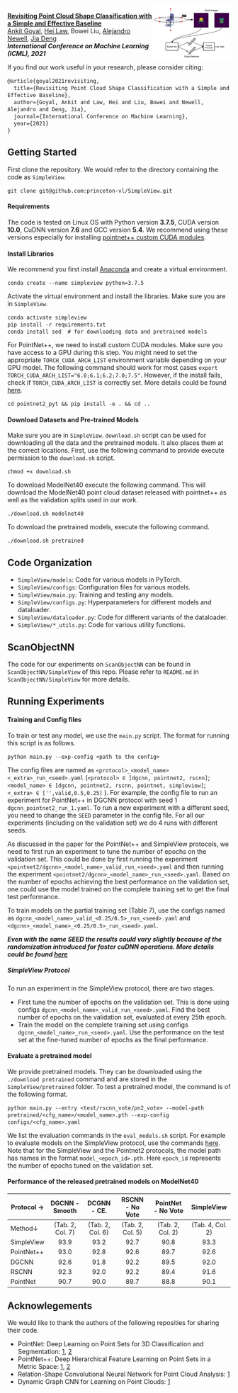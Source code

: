 <img src="img/simpleview.png" align="right" width="35%"/>

[**Revisiting Point Cloud Shape Classification with a Simple and Effective Baseline**](https://arxiv.org/pdf/2106.05304v1.pdf) <br>
[Ankit Goyal](http://imankgoyal.github.io), [Hei Law](https://heilaw.github.io/), Bowei Liu, [Alejandro Newell](https://www.alejandronewell.com/), [Jia Deng](https://www.cs.princeton.edu/~jiadeng/) <br/>
***International Conference on Machine Learning (ICML), 2021***


If you find our work useful in your research, please consider citing:
```
@article{goyal2021revisiting,
  title={Revisiting Point Cloud Shape Classification with a Simple and Effective Baseline},
  author={Goyal, Ankit and Law, Hei and Liu, Bowei and Newell, Alejandro and Deng, Jia},
  journal={International Conference on Machine Learning},
  year={2021}
}
```

## Getting Started

First clone the repository. We would refer to the directory containing the code as `SimpleView`.

```
git clone git@github.com:princeton-vl/SimpleView.git
```

#### Requirements
The code is tested on Linux OS with Python version **3.7.5**, CUDA version **10.0**, CuDNN version **7.6** and GCC version **5.4**. We recommend using these versions especially for installing [pointnet++ custom CUDA modules](https://github.com/erikwijmans/Pointnet2_PyTorch/tree/22e8cf527b696b63b66f3873d80ae5f93744bdef).

#### Install Libraries
We recommend you first install [Anaconda](https://anaconda.org/) and create a virtual environment.
```
conda create --name simpleview python=3.7.5
```

Activate the virtual environment and install the libraries. Make sure you are in `SimpleView`.
```
conda activate simpleview
pip install -r requirements.txt
conda install sed  # for downloading data and pretrained models
```

For PointNet++, we need to install custom CUDA modules. Make sure you have access to a GPU during this step. You might need to set the appropriate `TORCH_CUDA_ARCH_LIST` environment variable depending on your GPU model. The following command should work for most cases `export TORCH_CUDA_ARCH_LIST="6.0;6.1;6.2;7.0;7.5"`. However, if the install fails, check if `TORCH_CUDA_ARCH_LIST` is correctly set. More details could be found [here](https://en.wikipedia.org/wiki/CUDA#GPUs_supported).
```
cd pointnet2_pyt && pip install -e . && cd ..
```

#### Download Datasets and Pre-trained Models
Make sure you are in `SimpleView`. `download.sh` script can be used for downloading all the data and the pretrained models. It also places them at the correct locations. First, use the following command to provide execute permission to the `download.sh` script. 
```
chmod +x download.sh
```

To download ModelNet40 execute the following command. This will download the ModelNet40 point cloud dataset released with pointnet++ as well as the validation splits used in our work.
```
./download.sh modelnet40
```

To download the pretrained models, execute the following command.
```
./download.sh pretrained
```

## Code Organization
- `SimpleView/models`: Code for various models in PyTorch.
- `SimpleView/configs`: Configuration files for various models.
- `SimpleView/main.py`: Training and testing any models.
- `SimpleView/configs.py`: Hyperparameters for different models and dataloader.
- `SimpleView/dataloader.py`: Code for different variants of the dataloader.
- `SimpleView/*_utils.py`: Code for various utility functions.

## ScanObjectNN
The code for our experiments on `ScanObjectNN` can be found in `ScanObjectNN/SimpleView` of this repo. Please refer to `README.md` in `ScanObjectNN/SimpleView` for more details.
 
## Running Experiments

#### Training and Config files
To train or test any model, we use the `main.py` script. The format for running this script is as follows. 
```
python main.py --exp-config <path to the config>
```

The config files are named as `<protocol>_<model_name><_extra>_run_<seed>.yaml` (`<protocol> ∈ [dgcnn, pointnet2, rscnn]`; `<model_name> ∈ [dgcnn, pointnet2, rscnn, pointnet, simpleview]`; `<_extra> ∈ ['',valid,0.5,0.25]` ). For example, the config file to run an experiment for PointNet++ in DGCNN protocol with seed 1 `dgcnn_pointnet2_run_1.yaml`. To run a new experiment with a different seed, you need to change the `SEED` parameter in the config file. For all our experiments (including on the validation set) we do 4 runs with different seeds.

As discussed in the paper for the PointNet++ and SimpleView protocols, we need to first run an experiment to tune the number of epochs on the validation set. This could be done by first running the experiment `<pointnet2/dgcnn>_<model_name>_valid_run_<seed>.yaml` and then running the experiment `<pointnet2/dgcnn>_<model_name>_run_<seed>.yaml`. Based on the number of epochs achieving the best performance on the validation set, one could use the model trained on the complete training set to get the final test performance.

To train models on the partial training set (Table 7), use the configs named as `dgcnn_<model_name>_valid_<0.25/0.5>_run_<seed>.yaml` and `<dgcnn>_<model_name>_<0.25/0.5>_run_<seed>.yaml`.

***Even with the same SEED the results could vary slightly because of the randomization introduced for faster cuDNN operations. More details could be found [here](https://pytorch.org/docs/stable/notes/randomness.html)***

##### SimpleView Protocol
To run an experiment in the SimpleView protocol, there are two stages.
- First tune the number of epochs on the validation set. This is done using configs `dgcnn_<model_name>_valid_run_<seed>.yaml`. Find the best number of epochs on the validation set, evaluated at every 25th epoch.
- Train the model on the complete training set using configs `dgcnn_<model_name>_run_<seed>.yaml`. Use the performance on the test set at the fine-tuned number of epochs as the final performance. 


#### Evaluate a pretrained model
We provide pretrained models. They can be downloaded using the `./download pretrained` command and are stored in the `SimpleView/pretrained` folder. To test a pretrained model, the command is of the following format.

```
python main.py --entry <test/rscnn_vote/pn2_vote> --model-path pretrained/<cfg_name>/<model_name>.pth --exp-config configs/<cfg_name>.yaml
```

We list the evaluation commands in the `eval_models.sh` script. For example to evaluate models on the SimpleView protocol, use the commands [here](eval_models.sh#L2-L6). Note that for the SimpleView and the Pointnet2 protocols, the model path has names in the format `model_<epoch_id>.pth`. Here `epoch_id` represents the number of epochs tuned on the validation set.


#### Performance of the released pretrained models on ModelNet40

| Protocol &#8594; | DGCNN - Smooth | DCGNN - CE.    | RSCNN - No Vote | PointNet - No Vote | SimpleView     |
|--------          |:--------------:|:--------------:|:---------------:|:------------------:|:--------------:|
| Method&#8595;    |(Tab. 2, Col. 7)|(Tab. 2, Col. 6)| (Tab. 2, Col. 5)| (Tab. 2, Col. 2)   | (Tab. 4, Col. 2)|
|SimpleView|93.9|93.2|92.7|90.8|93.3|
|PointNet++|93.0|92.8|92.6|89.7|92.6|
|DGCNN|92.6|91.8|92.2|89.5|92.0|
|RSCNN|92.3|92.0|92.2|89.4|91.6|
|PointNet|90.7|90.0|89.7| 88.8|90.1|

## Acknowlegements
We would like to thank the authors of the following reposities for sharing their code.
- PointNet: Deep Learning on Point Sets for 3D Classification and Segmentation: [1](https://github.com/charlesq34/pointnet), [2](https://github.com/fxia22/pointnet.pytorch)
- PointNet++: Deep Hierarchical Feature Learning on Point Sets in a Metric Space: [1](https://github.com/charlesq34/pointnet2), [2](https://github.com/erikwijmans/Pointnet2_PyTorch)
- Relation-Shape Convolutional Neural Network for Point Cloud Analysis: [1](https://github.com/Yochengliu/Relation-Shape-CNN)
- Dynamic Graph CNN for Learning on Point Clouds: [1](https://github.com/WangYueFt/dgcnn)
